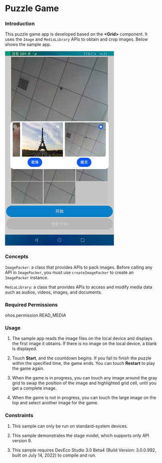 # Puzzle Game

### Introduction

This puzzle game app is developed based on the **\<Grid>** component. It uses the `Image` and `MediaLibrary` APIs to obtain and crop images. Below shows the sample app.

![running](screenshot/devices/change.png)

### Concepts

`ImagePacker`: a class that provides APIs to pack images. Before calling any API in `ImagePacker`, you must use `createImagePacker` to create an `ImagePacker` instance.

`MediaLibrary`: a class that provides APIs to access and modify media data such as audios, videos, images, and documents.

### Required Permissions

ohos.permission.READ_MEDIA

### Usage

1. The sample app reads the image files on the local device and displays the first image it obtains. If there is no image on the local device, a blank is displayed.

2. Touch **Start**, and the countdown begins. If you fail to finish the puzzle within the specified time, the game ends. You can touch **Restart** to play the game again.

3. When the game is in progress, you can touch any image around the gray grid to swap the position of the image and highlighted grid cell, until you get a complete image.

4. When the game is not in progress, you can touch the large image on the top and select another image for the game.

### Constraints

1. This sample can only be run on standard-system devices.

2. This sample demonstrates the stage model, which supports only API version 9.

3. This sample requires DevEco Studio 3.0 Beta4 (Build Version: 3.0.0.992, built on July 14, 2022) to compile and run.
